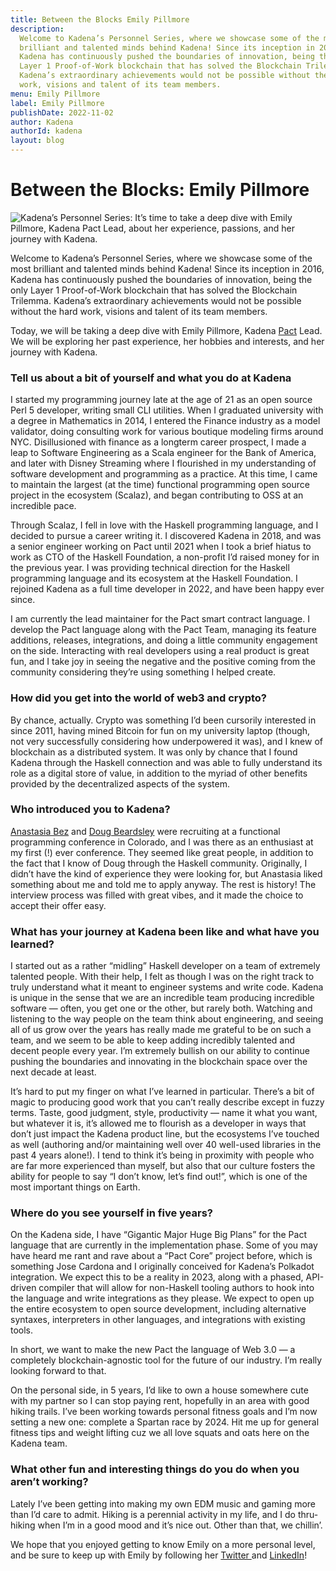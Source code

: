 ```yaml
---
title: Between the Blocks Emily Pillmore
description:
  Welcome to Kadena’s Personnel Series, where we showcase some of the most
  brilliant and talented minds behind Kadena! Since its inception in 2016,
  Kadena has continuously pushed the boundaries of innovation, being the only
  Layer 1 Proof-of-Work blockchain that has solved the Blockchain Trilemma.
  Kadena’s extraordinary achievements would not be possible without the hard
  work, visions and talent of its team members.
menu: Emily Pillmore
label: Emily Pillmore
publishDate: 2022-11-02
author: Kadena
authorId: kadena
layout: blog
---
```


# Between the Blocks: Emily Pillmore

![Kadena’s Personnel Series: It’s time to take a deep dive with Emily Pillmore, Kadena Pact Lead, about her experience, passions, and her journey with Kadena.](/assets/blog/1_E0pjo9TdWL-oq_XvbjC4xA.webp)

Welcome to Kadena’s Personnel Series, where we showcase some of the most
brilliant and talented minds behind Kadena! Since its inception in 2016, Kadena
has continuously pushed the boundaries of innovation, being the only Layer 1
Proof-of-Work blockchain that has solved the Blockchain Trilemma. Kadena’s
extraordinary achievements would not be possible without the hard work, visions
and talent of its team members.

Today, we will be taking a deep dive with Emily Pillmore, Kadena
[Pact](https://docs.kadena.io/learn-pact/beginner/welcome-to-pact) Lead. We will
be exploring her past experience, her hobbies and interests, and her journey
with Kadena.

### Tell us about a bit of yourself and what you do at Kadena

I started my programming journey late at the age of 21 as an open source Perl 5
developer, writing small CLI utilities. When I graduated university with a
degree in Mathematics in 2014, I entered the Finance industry as a model
validator, doing consulting work for various boutique modeling firms around NYC.
Disillusioned with finance as a longterm career prospect, I made a leap to
Software Engineering as a Scala engineer for the Bank of America, and later with
Disney Streaming where I flourished in my understanding of software development
and programming as a practice. At this time, I came to maintain the largest (at
the time) functional programming open source project in the ecosystem (Scalaz),
and began contributing to OSS at an incredible pace.

Through Scalaz, I fell in love with the Haskell programming language, and I
decided to pursue a career writing it. I discovered Kadena in 2018, and was a
senior engineer working on Pact until 2021 when I took a brief hiatus to work as
CTO of the Haskell Foundation, a non-profit I’d raised money for in the previous
year. I was providing technical direction for the Haskell programming language
and its ecosystem at the Haskell Foundation. I rejoined Kadena as a full time
developer in 2022, and have been happy ever since.

I am currently the lead maintainer for the Pact smart contract language. I
develop the Pact language along with the Pact Team, managing its feature
additions, releases, integrations, and doing a little community engagement on
the side. Interacting with real developers using a real product is great fun,
and I take joy in seeing the negative and the positive coming from the community
considering they’re using something I helped create.

### ​How did you get into the world of web3 and crypto?

By chance, actually. Crypto was something I’d been cursorily interested in since
2011, having mined Bitcoin for fun on my university laptop (though, not very
successfully considering how underpowered it was), and I knew of blockchain as a
distributed system. It was only by chance that I found Kadena through the
Haskell connection and was able to fully understand its role as a digital store
of value, in addition to the myriad of other benefits provided by the
decentralized aspects of the system.

### ​Who introduced you to Kadena?

[Anastasia Bez](./anastasia-bez-kadenas-new-chief-operations-officer-2022-09-09)
and [Doug Beardsley](https://medium.com/@mightybyte) were recruiting at a
functional programming conference in Colorado, and I was there as an enthusiast
at my first (!) ever conference. They seemed like great people, in addition to
the fact that I know of Doug through the Haskell community. Originally, I didn’t
have the kind of experience they were looking for, but Anastasia liked something
about me and told me to apply anyway. The rest is history! The interview process
was filled with great vibes, and it made the choice to accept their offer easy.

### What has your journey at Kadena been like and what have you learned?

I started out as a rather “midling” Haskell developer on a team of extremely
talented people. With their help, I felt as though I was on the right track to
truly understand what it meant to engineer systems and write code. Kadena is
unique in the sense that we are an incredible team producing incredible software
— often, you get one or the other, but rarely both. Watching and listening to
the way people on the team think about engineering, and seeing all of us grow
over the years has really made me grateful to be on such a team, and we seem to
be able to keep adding incredibly talented and decent people every year. I’m
extremely bullish on our ability to continue pushing the boundaries and
innovating in the blockchain space over the next decade at least.

It’s hard to put my finger on what I’ve learned in particular. There’s a bit of
magic to producing good work that you can’t really describe except in fuzzy
terms. Taste, good judgment, style, productivity — name it what you want, but
whatever it is, it’s allowed me to flourish as a developer in ways that don’t
just impact the Kadena product line, but the ecosystems I’ve touched as well
(authoring and/or maintaining well over 40 well-used libraries in the past 4
years alone!). I tend to think it’s being in proximity with people who are far
more experienced than myself, but also that our culture fosters the ability for
people to say “I don’t know, let’s find out!”, which is one of the most
important things on Earth.

### Where do you see yourself in five years?

On the Kadena side, I have “Gigantic Major Huge Big Plans” for the Pact language
that are currently in the implementation phase. Some of you may have heard me
rant and rave about a “Pact Core” project before, which is something Jose
Cardona and I originally conceived for Kadena’s Polkadot integration. We expect
this to be a reality in 2023, along with a phased, API-driven compiler that will
allow for non-Haskell tooling authors to hook into the language and write
integrations as they please. We expect to open up the entire ecosystem to open
source development, including alternative syntaxes, interpreters in other
languages, and integrations with existing tools.

In short, we want to make the new Pact the language of Web 3.0 — a completely
blockchain-agnostic tool for the future of our industry. I’m really looking
forward to that.

On the personal side, in 5 years, I’d like to own a house somewhere cute with my
partner so I can stop paying rent, hopefully in an area with good hiking trails.
I’ve been working towards personal fitness goals and I’m now setting a new one:
complete a Spartan race by 2024. Hit me up for general fitness tips and weight
lifting cuz we all love squats and oats here on the Kadena team.

### ​What other fun and interesting things do you do when you aren’t working?

Lately I’ve been getting into making my own EDM music and gaming more than I’d
care to admit. Hiking is a perennial activity in my life, and I do thru-hiking
when I’m in a good mood and it’s nice out. Other than that, we chillin’.

We hope that you enjoyed getting to know Emily on a more personal level, and be
sure to keep up with Emily by following her
[Twitter ](https://twitter.com/wafflepirate)and
[LinkedIn](https://github.com/emilypi)!
